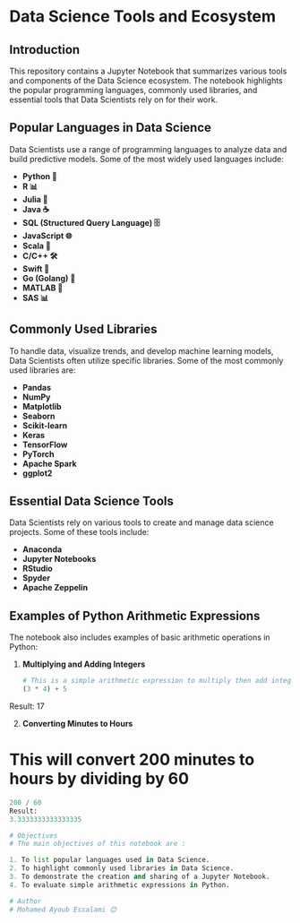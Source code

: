 # Data Science Tools and Ecosystem

## Introduction

This repository contains a Jupyter Notebook that summarizes various tools and components of the Data Science ecosystem. The notebook highlights the popular programming languages, commonly used libraries, and essential tools that Data Scientists rely on for their work.

## Popular Languages in Data Science

Data Scientists use a range of programming languages to analyze data and build predictive models. Some of the most widely used languages include:

- **Python 🐍**
- **R 📊**
- **Julia 🚀**
- **Java ☕**
- **SQL (Structured Query Language) 🗄️**
- **JavaScript 🌐**
- **Scala 🚀**
- **C/C++ 🛠️**
- **Swift 🍎**
- **Go (Golang) 🚅**
- **MATLAB 🔢**
- **SAS 📊**

## Commonly Used Libraries

To handle data, visualize trends, and develop machine learning models, Data Scientists often utilize specific libraries. Some of the most commonly used libraries are:

- **Pandas**
- **NumPy**
- **Matplotlib**
- **Seaborn**
- **Scikit-learn**
- **Keras**
- **TensorFlow**
- **PyTorch**
- **Apache Spark**
- **ggplot2**

## Essential Data Science Tools

Data Scientists rely on various tools to create and manage data science projects. Some of these tools include:

- **Anaconda**
- **Jupyter Notebooks**
- **RStudio**
- **Spyder**
- **Apache Zeppelin**

## Examples of Python Arithmetic Expressions

The notebook also includes examples of basic arithmetic operations in Python:

1. **Multiplying and Adding Integers**
   ```python
   # This is a simple arithmetic expression to multiply then add integers
   (3 * 4) + 5
Result:
17

2. **Converting Minutes to Hours**
# This will convert 200 minutes to hours by dividing by 60
```python
200 / 60
Result:
3.3333333333333335

# Objectives
# The main objectives of this notebook are :

1. To list popular languages used in Data Science.
2. To highlight commonly used libraries in Data Science.
3. To demonstrate the creation and sharing of a Jupyter Notebook.
4. To evaluate simple arithmetic expressions in Python.

# Author
# Mohamed Ayoub Essalami 😊
